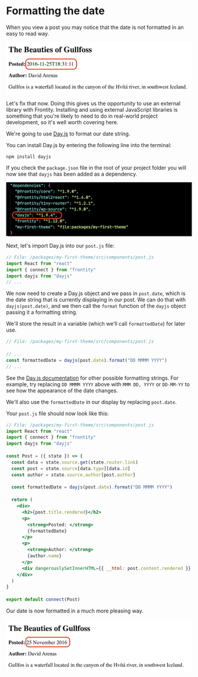 # Formatting the date

When you view a post you may notice that the date is not formatted in an easy to read way.

<p>
  <img alt="Frontity in the browser" src="../assets/part3img14.png">
</p>

Let's fix that now. Doing this gives us the opportunity to use an external library with Frontity. Installing and using external JavaScript libraries is something that you're likely to need to do in real-world project development, so it's well worth covering here.

We're going to use [Day.js](https://day.js.org/) to format our date string.

You can install Day.js by entering the following line into the terminal:

```
npm install dayjs
```

If you check the `package.json` file in the root of your project folder you will now see that `dayjs` has been added as a dependency.

<p>
  <img alt="Dependencies in package.json" src="../assets/part3img15.png">
</p>

Next, let's import Day.js into our `post.js` file:

```jsx
// File: /packages/my-first-theme/src/components/post.js
import React from "react"
import { connect } from "frontity"
import dayjs from "dayjs"
// ...
```

We now need to create a Day.js object and we pass in `post.date`, which is the date string that is currently displaying in our post. We can do that with `dayjs(post.date)`, and we then call the `format` function of the `dayjs` object passing it a formatting string.

We'll store the result in a variable (which we'll call `formattedDate`) for later use.

```jsx
// File: /packages/my-first-theme/src/components/post.js

// ...
const formattedDate = dayjs(post.date).format("DD MMMM YYYY")
// ...
```

See the [Day.js documentation](https://day.js.org/docs/en/display/format) for other possible formatting strings. For example, try replacing `DD MMMM YYYY` above with `MMM DD, YYYY` or `DD-MM-YY` to see how the appearance of the date changes.

We'll also use the `formattedDate` in our display by replacing `post.date`.

Your `post.js` file should now look like this:

```jsx
// File: /packages/my-first-theme/src/components/post.js
import React from "react"
import { connect } from "frontity"
import dayjs from "dayjs"

const Post = ({ state }) => {
  const data = state.source.get(state.router.link)
  const post = state.source[data.type][data.id]
  const author = state.source.author[post.author]

  const formattedDate = dayjs(post.date).format("DD MMMM YYYY")

  return (
    <div>
      <h2>{post.title.rendered}</h2>
      <p>
        <strong>Posted: </strong>
        {formattedDate}
      </p>
      <p>
        <strong>Author: </strong>
        {author.name}
      </p>
      <div dangerouslySetInnerHTML={{ __html: post.content.rendered }} />
    </div>
  )
}

export default connect(Post)
```

Our date is now formatted in a much more pleasing way.

<p>
  <img alt="Frontity in the browser" src="../assets/part3img16.png">
</p>
